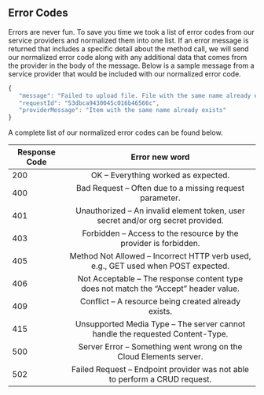 ## Error Codes

Errors are never fun. To save you time we took a list of error codes from our service providers and normalized them into one list. If an error message is returned that includes a specific detail about the method call, we will send our normalized error code along with any additional data that comes from the provider in the body of the message. Below is a sample message from a service provider that would be included with our normalized error code.

```javascript
{
   "message": "Failed to upload file. File with the same name already exists. Change the name of the file you're uploading or set the overwrite query parameter to true.",
   "requestId": "53dbca9430045c016b46566c",
   "providerMessage": "Item with the same name already exists"
}
```
A complete list of our normalized error codes can be found below.

| Response Code | Error new word                                                                       |
|---------------|:------------------------------------------------------------------------------------:|
| 200           | OK – Everything worked as expected.                                                  |
| 400           | Bad Request – Often due to a missing request parameter.                              |
| 401           | Unauthorized – An invalid element token, user secret and/or org secret provided.     |
| 403           | Forbidden – Access to the resource by the provider is forbidden.                     |
| 405           | Method Not Allowed – Incorrect HTTP verb used, e.g., GET used when POST expected.    |
| 406           | Not Acceptable – The response content type does not match the “Accept” header value. |
| 409           | Conflict – A resource being created already exists.                                  |
| 415           | Unsupported Media Type – The server cannot handle the requested Content-Type.        |
| 500           | Server Error – Something went wrong on the Cloud Elements server.                    |
| 502           | Failed Request – Endpoint provider was not able to perform a CRUD request.           |
